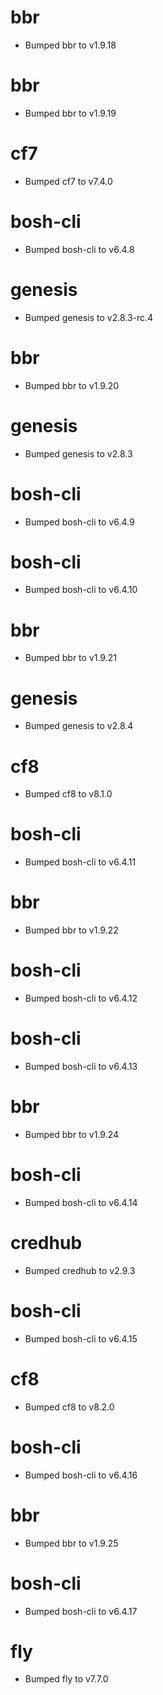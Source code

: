 
# bbr

- Bumped bbr to v1.9.18

# bbr

- Bumped bbr to v1.9.19

# cf7

- Bumped cf7 to v7.4.0

# bosh-cli

- Bumped bosh-cli to v6.4.8

# genesis

- Bumped genesis to v2.8.3-rc.4

# bbr

- Bumped bbr to v1.9.20

# genesis

- Bumped genesis to v2.8.3

# bosh-cli

- Bumped bosh-cli to v6.4.9

# bosh-cli

- Bumped bosh-cli to v6.4.10

# bbr

- Bumped bbr to v1.9.21

# genesis

- Bumped genesis to v2.8.4

# cf8

- Bumped cf8 to v8.1.0

# bosh-cli

- Bumped bosh-cli to v6.4.11

# bbr

- Bumped bbr to v1.9.22

# bosh-cli

- Bumped bosh-cli to v6.4.12

# bosh-cli

- Bumped bosh-cli to v6.4.13

# bbr

- Bumped bbr to v1.9.24

# bosh-cli

- Bumped bosh-cli to v6.4.14

# credhub

- Bumped credhub to v2.9.3

# bosh-cli

- Bumped bosh-cli to v6.4.15

# cf8

- Bumped cf8 to v8.2.0

# bosh-cli

- Bumped bosh-cli to v6.4.16

# bbr

- Bumped bbr to v1.9.25

# bosh-cli

- Bumped bosh-cli to v6.4.17

# fly

- Bumped fly to v7.7.0
